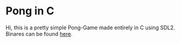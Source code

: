 # Pong in C

Hi, this is a pretty simple Pong-Game made entirely in C using SDL2. 
Binares can be found [here](https://github.com/tim-tm/Pong/releases).
